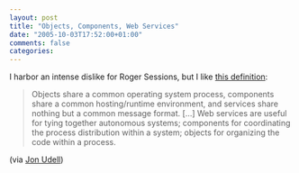 ```yaml
---
layout: post
title: "Objects, Components, Web Services"
date: "2005-10-03T17:52:00+01:00"
comments: false
categories: 
---
```


<p>I harbor an intense dislike for Roger Sessions, but I like <a href="http://www.acmqueue.com/modules.php?name=Content&amp;pa=printer_friendly&amp;pid=246&amp;page=1">this definition</a>:</p>

<blockquote>
<p>Objects share a common operating system process, components share a common hosting/runtime environment, and services share nothing but a common message format. [&#8230;] Web services are useful for tying together autonomous systems; components for coordinating the process distribution within a system; objects for organizing the code within a process.</p>
</blockquote>

<p>(via <a href="http://weblog.infoworld.com/udell/2005/10/03.html#a1313">Jon Udell</a>)</p>


